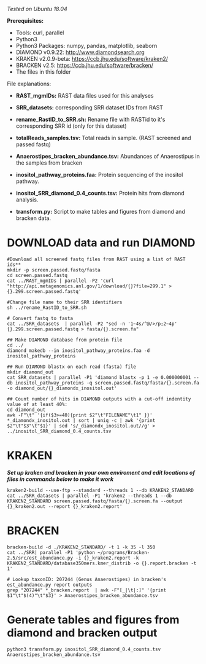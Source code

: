 *Tested on Ubuntu 18.04*

**Prerequisites:**
- Tools: curl, parallel
- Python3
- Python3 Packages: numpy, pandas, matplotlib, seaborn
- DIAMOND v0.9.22: http://www.diamondsearch.org
- KRAKEN v2.0.9-beta: https://ccb.jhu.edu/software/kraken2/
- BRACKEN v2.5: https://ccb.jhu.edu/software/bracken/
- The files in this folder


 File explanations:

- **RAST_mgmIDs:** RAST data files used for this analyses
- **SRR_datasets:** corresponding SRR dataset IDs from RAST
- **rename_RastID_to_SRR.sh:** Rename file with RASTid to it's corresponding SRR id (only for this dataset)
- **totalReads_samples.tsv:** Total reads in sample. (RAST screened and passed fastq)
  

- **Anaerostipes_bracken_abundance.tsv:** Abundances of Anaerostipus in the samples from bracken
- **inositol_pathway_proteins.faa:** Protein sequencing of the inositol pathway. 
- **inositol_SRR_diamond_0.4_counts.tsv:** Protein hits from diamond analysis.
- **transform.py:** Script to make tables and figures from diamond and bracken data.


# DOWNLOAD data and run DIAMOND
```
#Download all screened fastq files from RAST using a list of RAST ids**
mkdir -p screen.passed.fastq/fasta
cd screen.passed.fastq
cat ../RAST_mgmIDs | parallel -P2 'curl "http://api.metagenomics.anl.gov/1/download/{}?file=299.1" > {}.299.screen.passed.fastq'

#Change file name to their SRR identifiers
sh ../rename_RastID_to_SRR.sh

# Convert fastq to fasta
cat ../SRR_datasets  | parallel -P2 "sed -n '1~4s/^@/>/p;2~4p' {}.299.screen.passed.fastq > fasta/{}.screen.fa"

## Make DIAMOND database from protein file
cd ../
diamond makedb --in inositol_pathway_proteins.faa -d inositol_pathway_proteins

## Run DIAMOND blastx on each read (fasta) file
mkdir diamond_out
cat SRR_datasets | parallel -P1 'diamond blastx -p 1 -e 0.000000001 --db inositol_pathway_proteins -q screen.passed.fastq/fasta/{}.screen.fa -o diamond_out/{}_diamondx_inositol.out'

## Count number of hits in DIAMOND outputs with a cut-off indentity value of at least 40%:
cd diamond_out
awk -F"\t" '{if($3>=40){print $2"\t"FILENAME"\t1" }}' *_diamondx_inositol.out | sort | uniq -c | awk '{print $2"\t"$3"\t"$1}' | sed 's/_diamondx_inositol.out//g' > ../inositol_SRR_diamond_0.4_counts.tsv
```

# KRAKEN
***Set up kraken and bracken in your own enviroment and edit locations of files in commands below to make it work***
```
kraken2-build --use-ftp --standard --threads 1 --db KRAKEN2_STANDARD
cat ../SRR_datasets | parallel -P1 'kraken2 --threads 1 --db KRAKEN2_STANDARD screen.passed.fastq/fasta/{}.screen.fa --output {}_kraken2.out --report {}_kraken2.report'
```
# BRACKEN
```
bracken-build -d ./KRAKEN2_STANDARD/ -t 1 -k 35 -l 350
cat ../SRR| parallel -P1 'python ~/programs/Bracken-2.5/src/est_abundance.py -i {}_kraken2.report -k KRAKEN2_STANDARD/database350mers.kmer_distrib -o {}.report.bracken -t 1'

# Lookup taxonID: 207244 (Genus Anaerostipes) in bracken's est_abundance.py report outputs
grep "207244" *_bracken.report  | awk -F"[_|\t|:]" '{print $1"\t"$(4)"\t"$3}' > Anaerostipes_bracken_abundance.tsv
```

# Generate tables and figures from diamond and bracken output
```
python3 transform.py inositol_SRR_diamond_0.4_counts.tsv Anaerostipes_bracken_abundance.tsv
```
